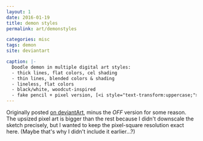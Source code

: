 ```yaml
---
layout: 1
date: 2016-01-19
title: demon styles
permalink: art/demonstyles

categories: misc
tags: demon
site: deviantart

caption: |-
  Doodle demon in multiple digital art styles:
  - thick lines, flat colors, cel shading
  - thin lines, blended colors & shading
  - lineless, flat colors
  - black/white, woodcut-inspired
  - fake pencil + pixel version, [<i style="text-transform:uppercase;">OFF</i>-inspired](https://en.wikipedia.org/wiki/OFF_(video_game))
---
```

Originally posted [on deviantArt](https://www.deviantart.com/a-flyleaf/art/doodle-demon-585537547), minus the <i style="text-transform:uppercase;">OFF</i> version for some reason. The upsized pixel art is bigger than the rest because I didn't downscale the sketch precisely, but I wanted to keep the pixel-square resolution exact here. (Maybe that's why I didn't include it earlier...?)